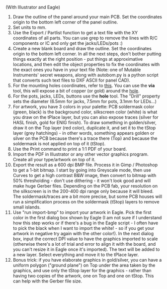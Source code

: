 (With Illustrator and Eagle)

1. Draw the outline of the panel around your main PCB. Set the coordinates origin to the bottom left corner of the panel outline.
2. Set units to mm.
3. Use the Export / Partlist function to get a text file with the XY coordinates of all parts. You can use grep to remove the lines with R/C components or IC and only get the jacks/LEDs/pots :)
4. Create a new blank board and draw the outline. Set the coordinates origin to the bottom left corner. In all the next steps, don't bother putting things exactly at the right position - put things at approximative locations, and then edit the object properties to fix the coordinates with the exact ones you have in your text file (Note: one of Mutable Instruments' secret weapons, along with autobom.py is a python script that converts such text files to DXF ASCII for panel CAD).
5. For the mounting holes coordinates, refer to [this](http://www.doepfer.de/a100_man/a100m_e.htm). You can use the **via** tool, this will expose a bit of copper (or gold) around the [hole](http://vintageking.com/media/catalog/product/cache/1/image/454x339/9df78eab33525d08d6e5fb8d27136e95/m/a/make_noise_teleplexer.jpg).
6. For the pots, jacks, LEDs, buttons use the **hole** tool. The "Drill" property sets the diameter (6.5mm for jacks, 7.5mm for pots, 3.1mm for LEDs...)
7. For artwork, you have 3 colors in your palette: PCB soldermask color (green, black) is the background color, silkscreen color (white) is what you draw on the tPlace layer, but you can also expose traces (silver for HASL finish, gold for ENIG finish). To draw something in golden/silver, draw it on the Top layer (red color), duplicate it, and set it to the tStop layer (grey hatchings) - in other words, something appears golden or silver on the PCB because there's a trace there (Top) and because the soldermask is not applied on top of it (tStop).
8. Use the Print command to print a 1:1 PDF of your board.
9. Import the PDF in Illustrator or any other vector graphics program. Create all your type/artwork on top of it.
10. Export the result as a 600 dpi BMP file. Process it in Gimp / Photoshop to get a 1-bit bitmap. I start by going into Greyscale mode, then use Curves to get a high contrast B&W image, then convert to bitmap with 50% thresholding - don't use dithering - it won't look good and will make huge Gerber files. Depending on the PCB fab, your resolution on the silkscreen is in the 200-400 dpi range only because it will bleed. The soldermask/traces are a bit more precise, but some PCB houses will run a simplification process on the soldermask (tStop) layers to remove small islands.
11. Use "run import-bmp" to import your artwork in Eagle. Pick the first color in the first dialog box shown by Eagle (I am not sure if I understand how this step works or if there's a bug in the Eagle script - I often have to pick the black when I want to import the white! - so if you get your artwork in negative try again with the other color!). In the next dialog box, input the correct DPI value to have the graphics imported to scale (otherwise there's a lot of trial and error to align it with the board, and you can't resize it in Eagle once it's imported). The text will be added to a new layer. Select everything and move it to the tPlace layer.
12. Bonus trick: if you have elaborate graphics in gold/silver, you can have a uniform polygon ("ground plane") on Top under the area taken by the graphics, and use only the tStop layer for the graphics - rather than having two copies of the artwork, one on Top and one on tStop. This can help with the Gerber file size.
